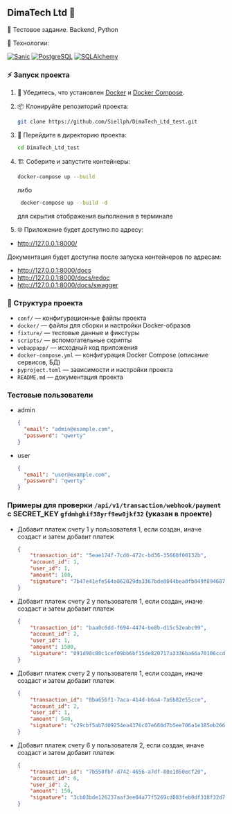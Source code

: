 ## DimaTech Ltd 🚀

📝 Тестовое задание. Backend, Python

🚀 Технологии:

[![Sanic](https://img.shields.io/badge/Sanic-25.3.0-blue?logo=sanic)](https://sanic.dev/)
[![PostgreSQL](https://img.shields.io/badge/PostgreSQL-15.0-blue?logo=postgresql)](https://www.postgresql.org/)
[![SQLAlchemy](https://img.shields.io/badge/SQLAlchemy-2.0.41-red?logo=python)](https://www.sqlalchemy.org/)

### ⚡️ Запуск проекта

1. 🐳 Убедитесь, что установлен [Docker](https://www.docker.com/) и [Docker Compose](https://docs.docker.com/compose/).
2. 📦 Клонируйте репозиторий проекта:
    ```bash
    git clone https://github.com/Siellph/DimaTech_Ltd_test.git
    ```
3. 📂 Перейдите в директорию проекта:
    ```bash
    cd DimaTech_Ltd_test
    ```
4. 🏗️ Соберите и запустите контейнеры:
    ```bash
    docker-compose up --build
    ```
   либо
   ```bash
    docker-compose up --build -d
   ```
   для скрытия отображения выполнения в терминале

3. 🌐 Приложение будет доступно по адресу:
- http://127.0.0.1:8000/

Документация будет доступна после запуска контейнеров по адресам:
- http://127.0.0.1:8000/docs
- http://127.0.0.1:8000/docs/redoc
- http://127.0.0.1:8000/docs/swagger

### 📁 Структура проекта

- `conf/` — конфигурационные файлы проекта
- `docker/` — файлы для сборки и настройки Docker-образов
- `fixture/` — тестовые данные и фикстуры
- `scripts/` — вспомогательные скрипты
- `webappapp/` — исходный код приложения
- `docker-compose.yml` — конфигурация Docker Compose (описание сервисов, БД)
- `pyproject.toml` — зависимости и настройки проекта
- `README.md` — документация проекта

### Тестовые пользователи

- admin
    ```json
    {
      "email": "admin@example.com",
      "password": "qwerty"
    }
    ```
- user
    ```json
    {
      "email": "user@example.com",
      "password": "qwerty"
    }
    ```

### Примеры для проверки `/api/v1/transaction/webhook/payment` с SECRET_KEY `gfdmhghif38yrf9ew0jkf32` (указан в проекте)

- Добавит платеж счету 1 у пользователя 1, если создан, иначе создаст и затем добавит платеж
    ```json
    {
        "transaction_id": "5eae174f-7cd0-472c-bd36-35660f00132b",
        "account_id": 1,
        "user_id": 1,
        "amount": 100,
        "signature": "7b47e41efe564a062029da3367bde8844bea0fb049f894687cee5d57f2858bc8"
    }
    ```

- Добавит платеж счету 2 у пользователя 1, если создан, иначе создаст и затем добавит платеж
    ```json
    {
        "transaction_id": "baa0c6dd-f694-4474-be8b-d15c52eabc99",
        "account_id": 2,
        "user_id": 1,
        "amount": 1500,
        "signature": "091d98c80c1cef09bb6bf15de820717a3336ba66a70106ccd5f158f948787585"
    }
    ```

- Добавит платеж счету 2 у пользователя 1, если создан, иначе создаст и затем добавит платеж
    ```json
    {
        "transaction_id": "0ba656f1-7aca-414d-b6a4-7a6b82e55cce",
        "account_id": 2,
        "user_id": 1,
        "amount": 540,
        "signature": "c29cbf5ab7d09254ea4376c07e660d7b5ee706a1e385eb2661902e5344ab38ae"
    }
    ```

- Добавит платеж счету 6 у пользователя 2, если создан, иначе создаст и затем добавит платеж
    ```json
    {
        "transaction_id": "7b558fbf-d742-4656-a7df-80e1050ecf20",
        "account_id": 6,
        "user_id": 2,
        "amount": 150,
        "signature": "3cb03bde126237aaf3ee04a77f5269cd083feb0df318f32d7efa9aafad06650a"
    }
    ```

